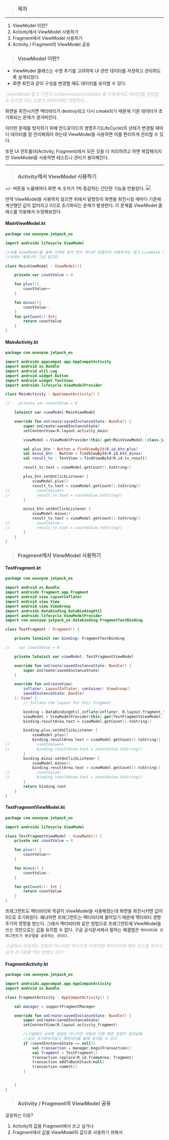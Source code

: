 > ### 목차

---

1. ViewModel 이란?
2. Activity에서 ViewModel 사용하기
3. Fragment에서 ViewModel 사용하기
4. Activity / Fragment의 ViewModel 공유

> ### ViewModel 이란?

- ViewModel 클래스는 수명 주기를 고려하여 UI 관련 데이터를 저장하고 관리하도록 설계되었다.
- 화면 회전과 같이 구성을 변경할 때도 데이터를 유지할 수 있다.

<span style="color:#B9B9B9">_ViewModel 말고 기존의 onSaveInstanceState() 를 이용해서도 데이터를 관리할 수 있지만 이는 소량의 데이터에만 적합하다. _</span>

화면을 회전시키면 액티비티가 destroy되고 다시 create되기 때문에 기존 데이터가 초기화되는 문제가 생겨버린다.

이러한 문제를 방지하기 위해 안드로이드의 생명주기(LifeCycle)의 상태가 변경될 때마다 데이터를 잘 관리해줘야 하는데 ViewModel을 사용하면 이를 편리하게 관리할 수 있다.

또한 UI 컨트롤러(Activity, Fragment)에서 모든 것을 다 처리하려고 하면 복잡해지지만 ViewModel을 사용하면 테스트나 관리가 용이해진다.

---

> ### Activity에서 ViewModel 사용하기

+/- 버튼을 누를때마다 화면 속 숫자가 1씩 증감하는 간단한 기능을 만들었다.
![](https://velog.velcdn.com/images/woonyumnyum/post/b2e04380-e8ed-4093-b0a2-76f21f5d23b7/image.png)

만약 ViewModel을 사용하지 않으면 위에서 말했듯이 화면을 회전시킬 때마다 기존에 계산했던 값이 없어지고 0으로 초기화되는 문제가 발생한다. 이 문제를 ViewModel 클래스를 이용해서 수정해보았다.

#### MainViewModel.kt

```kotlin
package com.woonyum.jetpack_ex

import androidx.lifecycle.ViewModel

//보통 ViewModel을 쓸때 아래와 같이 변수 하나만 만들어서 사용하지는 않고 LiveData 등등을 이용해서 함께 씀
//아래는 예제니까 그냥 참고만

class MainViewModel : ViewModel(){

    private var countValue = 0

    fun plus(){
        countValue++
    }

    fun minus(){
        countValue--
    }
    fun getCount():Int{
        return countValue
    }
}
```

#### MainActivity.kt

```kotlin
package com.woonyum.jetpack_ex

import androidx.appcompat.app.AppCompatActivity
import android.os.Bundle
import android.util.Log
import android.widget.Button
import android.widget.TextView
import androidx.lifecycle.ViewModelProvider

class MainActivity : AppCompatActivity() {

//    private var countValue = 0

    lateinit var viewModel:MainViewModel

    override fun onCreate(savedInstanceState: Bundle?) {
        super.onCreate(savedInstanceState)
        setContentView(R.layout.activity_main)

        viewModel = ViewModelProvider(this).get(MainViewModel::class.java)

        val plus_btn : Button = findViewById(R.id.btn_plus)
        val minus_btn : Button = findViewById(R.id.btn_minus)
        val result_tv : TextView = findViewById(R.id.tv_result)

        result_tv.text = viewModel.getCount().toString()

        plus_btn.setOnClickListener {
            viewModel.plus()
            result_tv.text = viewModel.getCount().toString()
//            countValue++
//            result_tv.text = countValue.toString()
        }

        minus_btn.setOnClickListener {
            viewModel.minus()
            result_tv.text = viewModel.getCount().toString()
//            countValue--
//            result_tv.text = countValue.toString()
        }
    }
}
```

> ### Fragment에서 ViewModel 사용하기

#### TestFragment.kt

```kotlin
package com.woonyum.jetpack_ex

import android.os.Bundle
import androidx.fragment.app.Fragment
import android.view.LayoutInflater
import android.view.View
import android.view.ViewGroup
import androidx.databinding.DataBindingUtil
import androidx.lifecycle.ViewModelProvider
import com.woonyum.jetpack_ex.databinding.FragmentTestBinding

class TestFragment : Fragment() {

    private lateinit var binding: FragmentTestBinding

//    var countValue = 0

    private lateinit var viewModel: TestFragmentViewModel

    override fun onCreate(savedInstanceState: Bundle?) {
        super.onCreate(savedInstanceState)
    }

    override fun onCreateView(
        inflater: LayoutInflater, container: ViewGroup?,
        savedInstanceState: Bundle?
    ): View? {
        // Inflate the layout for this fragment

        binding = DataBindingUtil.inflate(inflater, R.layout.fragment_test, container, false)
        viewModel = ViewModelProvider(this).get(TestFragmentViewModel::class.java)
        binding.resultArea.text = viewModel.getCount().toString()

        binding.plus.setOnClickListener {
            viewModel.plus()
            binding.resultArea.text = viewModel.getCount().toString()
//            countValue++
//            binding.resultArea.text = countValue.toString()
        }
        binding.minus.setOnClickListener {
            viewModel.minus()
            binding.resultArea.text = viewModel.getCount().toString()
//            countValue--
//            binding.resultArea.text = countValue.toString()
        }
        return binding.root
    }
}
```

#### TestFragmentViewModel.kt

```kotlin
package com.woonyum.jetpack_ex

import androidx.lifecycle.ViewModel

class TestFragmentViewModel : ViewModel() {
    private var countValue = 0

    fun plus() {
        countValue++
    }

    fun minus() {
        countValue--
    }

    fun getCount(): Int {
        return countValue
    }
}
```

프래그먼트도 액티비티와 똑같이 ViewModel을 사용해줬는데 화면을 회전시키면 값이 0으로 초기화된다.
왜냐하면 프래그먼트는 액티비티에 붙어있기 때문에 액티비티 생명주기의 영향을 받는다. 그래서 액티비티와 같은 방법으로 프래그먼트에 ViewModel을 쓰는 것만으로는 값을 유지할 수 없다. 구글 공식문서에서 말하는 해결법은 `액티비티와 프래그먼트가 뷰모델을 공유하는 것이다.`

<span style="color:#B9B9B9">_구글에서 권장하는 방법은 아니지만 약식으로 아래처럼 액티비티에 해당 코드를 적어서 값의 초기화를 막는 방법도 있다._</span>

#### FragmentActivity.kt

```kotlin
package com.woonyum.jetpack_ex

import androidx.appcompat.app.AppCompatActivity
import android.os.Bundle

class FragmentActivity : AppCompatActivity() {

    val manager = supportFragmentManager

    override fun onCreate(savedInstanceState: Bundle?) {
        super.onCreate(savedInstanceState)
        setContentView(R.layout.activity_fragment)

        //구글에서 쓰라한 방법은 아니지만 이렇게 쓰면 화면 전환이 일어날때
        //값이 초기화되지않고 예외처리를 통해 유지될 수 있다
        if (savedInstanceState == null){
            val transaction = manager.beginTransaction()
            val fragment = TestFragment()
            transaction.replace(R.id.frameArea, fragment)
            transaction.addToBackStack(null)
            transaction.commit()
        }


    }
}
```

> ### Activity / Fragment의 ViewModel 공유

공유하는 이유?

1. Activity의 값을 Fragment에서 쓰고 싶거나
2. Fragment에서 값을 ViewModel의 값으로 사용하기 위해서
